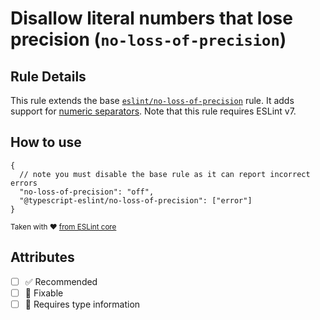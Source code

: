 # Disallow literal numbers that lose precision (`no-loss-of-precision`)

## Rule Details

This rule extends the base [`eslint/no-loss-of-precision`](https://eslint.org/docs/rules/no-loss-of-precision) rule.
It adds support for [numeric separators](https://github.com/tc39/proposal-numeric-separator).
Note that this rule requires ESLint v7.

## How to use

```jsonc
{
  // note you must disable the base rule as it can report incorrect errors
  "no-loss-of-precision": "off",
  "@typescript-eslint/no-loss-of-precision": ["error"]
}
```

<sup>Taken with ❤️ [from ESLint core](https://github.com/eslint/eslint/blob/master/docs/rules/no-loss-of-precision.md)</sup>

## Attributes

- [ ] ✅ Recommended
- [ ] 🔧 Fixable
- [ ] 💭 Requires type information
